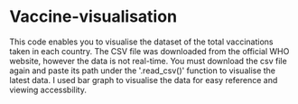 # Vaccine-visualisation
This code enables you to visualise the dataset of the total vaccinations taken in each country. The CSV file was downloaded from the official WHO website, however the data is not real-time. You must download the csv file again and paste its path under the '.read_csv()' function to visualise the latest data. I used bar graph to visualise the data for easy reference and viewing accessbility.

